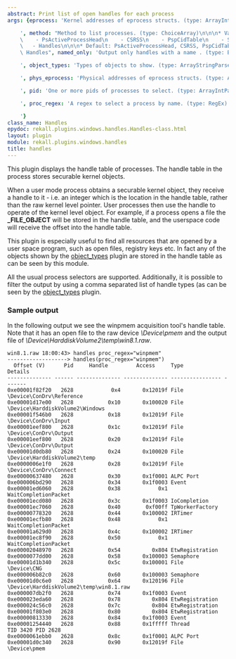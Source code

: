 ```yaml
---
abstract: Print list of open handles for each process
args: {eprocess: 'Kernel addresses of eprocess structs. (type: ArrayIntParser)

    ', method: "Method to list processes. (type: ChoiceArray)\n\n\n* Valid Choices:\n\
    \    - PsActiveProcessHead\n    - CSRSS\n    - PspCidTable\n    - Sessions\n \
    \   - Handles\n\n\n* Default: PsActiveProcessHead, CSRSS, PspCidTable, Sessions,\
    \ Handles", named_only: 'Output only handles with a name . (type: Boolean)

    ', object_types: 'Types of objects to show. (type: ArrayStringParser)

    ', phys_eprocess: 'Physical addresses of eprocess structs. (type: ArrayIntParser)

    ', pid: 'One or more pids of processes to select. (type: ArrayIntParser)

    ', proc_regex: 'A regex to select a process by name. (type: RegEx)

    '}
class_name: Handles
epydoc: rekall.plugins.windows.handles.Handles-class.html
layout: plugin
module: rekall.plugins.windows.handles
title: handles
---
```


This plugin displays the handle table of processes. The handle table in the
process stores securable kernel objects.

When a user mode process obtains a securable kernel object, they receive a
handle to it - i.e. an integer which is the location in the handle table, rather
than the raw kernel level pointer. User processes then use the handle to operate
of the kernel level object. For example, if a process opens a file the
**_FILE_OBJECT** will be stored in the handle table, and the userspace code will
receive the offset into the handle table.

This plugin is especially useful to find all resources that are opened by a user
space program, such as open files, registry keys etc. In fact any of the objects
shown by the [object_types](ObjectTypes.html) plugin are stored in the handle
table as can be seen by this module.

All the usual process selectors are supported. Additionally, it is possible to
filter the output by using a comma separated list of handle types (as can be
seen by the [object_types](ObjectTypes.html) plugin.


### Sample output

In the following output we see the winpmem acquisition tool's handle table. Note
that it has an open file to the raw device *\Device\pmem* and the output file of
*\Device\HarddiskVolume2\temp\win8.1.raw*.

```
win8.1.raw 18:00:43> handles proc_regex="winpmem"
-------------------> handles(proc_regex="winpmem")
  Offset (V)      Pid     Handle         Access     Type             Details
-------------- ------ -------------- -------------- ---------------- -------
0xe00001f82f20   2628            0x4       0x12019f File             \Device\ConDrv\Reference
0xe00001d17e00   2628           0x10       0x100020 File             \Device\HarddiskVolume2\Windows
0xe00001f546b0   2628           0x18       0x12019f File             \Device\ConDrv\Input
0xe00001eef800   2628           0x1c       0x12019f File             \Device\ConDrv\Output
0xe00001eef800   2628           0x20       0x12019f File             \Device\ConDrv\Output
0xe00001d0db80   2628           0x24       0x100020 File             \Device\HarddiskVolume2\temp
0xe0000006e1f0   2628           0x28       0x12019f File             \Device\ConDrv\Connect
0xe00000637480   2628           0x30       0x1f0001 ALPC Port
0xe000006bd290   2628           0x34       0x1f0003 Event
0xe00001ed6060   2628           0x38            0x1 WaitCompletionPacket
0xe00001ecd080   2628           0x3c       0x1f0003 IoCompletion
0xe00001ec7060   2628           0x40        0xf00ff TpWorkerFactory
0xe00000778320   2628           0x44       0x100002 IRTimer
0xe00001ecfb80   2628           0x48            0x1 WaitCompletionPacket
0xe00001a629d0   2628           0x4c       0x100002 IRTimer
0xe00001ec8f90   2628           0x50            0x1 WaitCompletionPacket
0xe00002048970   2628           0x54          0x804 EtwRegistration
0xe0000077dd00   2628           0x58       0x100003 Semaphore
0xe00001d1b340   2628           0x5c       0x100001 File             \Device\CNG
0xe000006b82c0   2628           0x60       0x100003 Semaphore
0xe00001d0c6e0   2628           0x64       0x120196 File             \Device\HarddiskVolume2\temp\win8.1.raw
0xe000007db2f0   2628           0x74       0x1f0003 Event
0xe000023eda60   2628           0x78          0x804 EtwRegistration
0xe000024c56c0   2628           0x7c          0x804 EtwRegistration
0xe00001f803e0   2628           0x80          0x804 EtwRegistration
0xe00000813330   2628           0x84       0x1f0003 Event
0xe00001254440   2628           0x88       0x1fffff Thread           TID 3420 PID 2628
0xe0000061ebb0   2628           0x8c       0x1f0001 ALPC Port
0xe00001d0c340   2628           0x90       0x12019f File             \Device\pmem
```